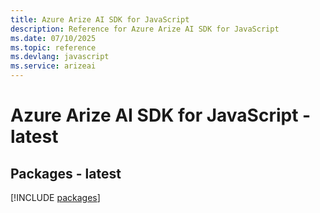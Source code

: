 ```yaml
---
title: Azure Arize AI SDK for JavaScript
description: Reference for Azure Arize AI SDK for JavaScript
ms.date: 07/10/2025
ms.topic: reference
ms.devlang: javascript
ms.service: arizeai
---
```

# Azure Arize AI SDK for JavaScript - latest
## Packages - latest
[!INCLUDE [packages](arize-ai-index.md)]